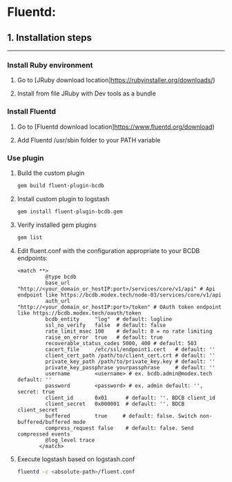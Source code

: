 # Fluentd:

## 1. Installation steps
---
### **Install Ruby environment**

1. Go to [JRuby download location]https://rubyinstaller.org/downloads/)

1. Install from file JRuby with Dev tools as a bundle

### **Install Fluentd**
1. Go to [Fluentd download location]https://www.fluentd.org/download)

2. Add Fluentd /usr/sbin folder to your PATH variable

### **Use plugin**

1. Build the custom plugin  

    ```bash
    gem build fluent-plugin-bcdb
    ```

2. Install custom plugin to logstash  

    ```bash
    gem install fluent-plugin-bcdb.gem
    ```

3. Verify installed gem plugins
    ```bash
    gem list
    ```

4. Edit fluent.conf with the configuration appropriate to your BCDB endpoints:
    ```   
    <match **>
             @type bcdb
             base_url        "http://<your_domain_or_hostIP:port>/services/core/v1/api" # Api endpoint like https://bcdb.modex.tech/node-03/services/core/v1/api
             auth_url        "http://<your_domain_or_hostIP:port>/token" # OAuth token endpoint like https://bcdb.modex.tech/oauth/token
             bcdb_entity     "log"  # default: logline
             ssl_no_verify   false  # default: false
             rate_limit_msec 100    # default: 0 = no rate limiting
             raise_on_error  true   # default: true
             recoverable_status_codes 5000, 400 # default: 503
             cacert_file     /etc/ssl/endpoint1.cert   # default: ''
             client_cert_path /path/to/client_cert.crt # default: ''
             private_key_path /path/to/private_key.key # default: ''
             private_key_passphrase yourpassphrase     # default: ''
             username        <username> # ex. bcdb.admin@modex.tech default: ''
             password        <password> # ex. admin default: '', secret: true
             client_id       0x01      # default: ''. BDCB client_id
             client_secret   0x000001  # default: ''. BDCB client_secret
             buffered        true     # default: false. Switch non-buffered/buffered mode
             compress_request false    # default: false. Send compressed events
             @log_level trace
           </match>
    ```
    
5. Execute logstash based on logstash.conf 

    ```bash
    fluentd -c <absolute-path>/fluent.conf
    ```
